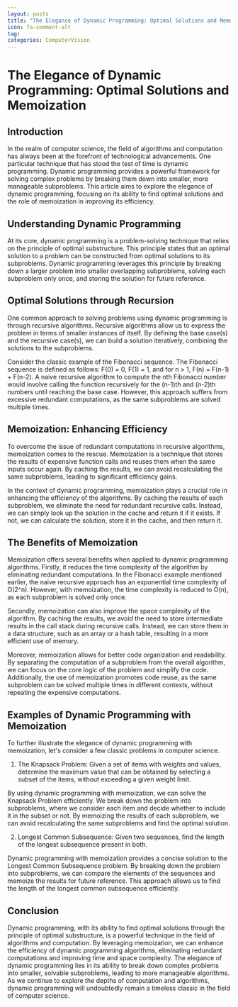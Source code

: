 ```yaml
---
layout: posts
title: "The Elegance of Dynamic Programming: Optimal Solutions and Memoization"
icon: fa-comment-alt
tag:      
categories: ComputerVision
---
```



# The Elegance of Dynamic Programming: Optimal Solutions and Memoization

## Introduction

In the realm of computer science, the field of algorithms and computation has always been at the forefront of technological advancements. One particular technique that has stood the test of time is dynamic programming. Dynamic programming provides a powerful framework for solving complex problems by breaking them down into smaller, more manageable subproblems. This article aims to explore the elegance of dynamic programming, focusing on its ability to find optimal solutions and the role of memoization in improving its efficiency.

## Understanding Dynamic Programming

At its core, dynamic programming is a problem-solving technique that relies on the principle of optimal substructure. This principle states that an optimal solution to a problem can be constructed from optimal solutions to its subproblems. Dynamic programming leverages this principle by breaking down a larger problem into smaller overlapping subproblems, solving each subproblem only once, and storing the solution for future reference.

## Optimal Solutions through Recursion

One common approach to solving problems using dynamic programming is through recursive algorithms. Recursive algorithms allow us to express the problem in terms of smaller instances of itself. By defining the base case(s) and the recursive case(s), we can build a solution iteratively, combining the solutions to the subproblems.

Consider the classic example of the Fibonacci sequence. The Fibonacci sequence is defined as follows: F(0) = 0, F(1) = 1, and for n > 1, F(n) = F(n-1) + F(n-2). A naive recursive algorithm to compute the nth Fibonacci number would involve calling the function recursively for the (n-1)th and (n-2)th numbers until reaching the base case. However, this approach suffers from excessive redundant computations, as the same subproblems are solved multiple times.

## Memoization: Enhancing Efficiency

To overcome the issue of redundant computations in recursive algorithms, memoization comes to the rescue. Memoization is a technique that stores the results of expensive function calls and reuses them when the same inputs occur again. By caching the results, we can avoid recalculating the same subproblems, leading to significant efficiency gains.

In the context of dynamic programming, memoization plays a crucial role in enhancing the efficiency of the algorithms. By caching the results of each subproblem, we eliminate the need for redundant recursive calls. Instead, we can simply look up the solution in the cache and return it if it exists. If not, we can calculate the solution, store it in the cache, and then return it.

## The Benefits of Memoization

Memoization offers several benefits when applied to dynamic programming algorithms. Firstly, it reduces the time complexity of the algorithm by eliminating redundant computations. In the Fibonacci example mentioned earlier, the naive recursive approach has an exponential time complexity of O(2^n). However, with memoization, the time complexity is reduced to O(n), as each subproblem is solved only once.

Secondly, memoization can also improve the space complexity of the algorithm. By caching the results, we avoid the need to store intermediate results in the call stack during recursive calls. Instead, we can store them in a data structure, such as an array or a hash table, resulting in a more efficient use of memory.

Moreover, memoization allows for better code organization and readability. By separating the computation of a subproblem from the overall algorithm, we can focus on the core logic of the problem and simplify the code. Additionally, the use of memoization promotes code reuse, as the same subproblem can be solved multiple times in different contexts, without repeating the expensive computations.

## Examples of Dynamic Programming with Memoization

To further illustrate the elegance of dynamic programming with memoization, let's consider a few classic problems in computer science.

1. The Knapsack Problem: Given a set of items with weights and values, determine the maximum value that can be obtained by selecting a subset of the items, without exceeding a given weight limit.

By using dynamic programming with memoization, we can solve the Knapsack Problem efficiently. We break down the problem into subproblems, where we consider each item and decide whether to include it in the subset or not. By memoizing the results of each subproblem, we can avoid recalculating the same subproblems and find the optimal solution.

2. Longest Common Subsequence: Given two sequences, find the length of the longest subsequence present in both.

Dynamic programming with memoization provides a concise solution to the Longest Common Subsequence problem. By breaking down the problem into subproblems, we can compare the elements of the sequences and memoize the results for future reference. This approach allows us to find the length of the longest common subsequence efficiently.

## Conclusion

Dynamic programming, with its ability to find optimal solutions through the principle of optimal substructure, is a powerful technique in the field of algorithms and computation. By leveraging memoization, we can enhance the efficiency of dynamic programming algorithms, eliminating redundant computations and improving time and space complexity. The elegance of dynamic programming lies in its ability to break down complex problems into smaller, solvable subproblems, leading to more manageable algorithms. As we continue to explore the depths of computation and algorithms, dynamic programming will undoubtedly remain a timeless classic in the field of computer science.
